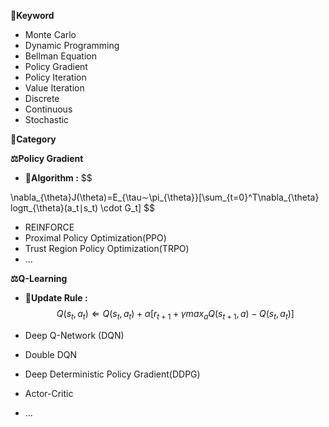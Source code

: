 

**📖Keyword**
* Monte Carlo
* Dynamic Programming
* Bellman Equation
* Policy Gradient
* Policy Iteration
* Value Iteration
* Discrete
* Continuous
* Stochastic


**🌳Category**

**⚖️Policy Gradient**
* 🌟**Algorithm :**
$$

\nabla_{\theta}​J(\theta)=E_{\tau∼\pi_{\theta}}​​[\sum_{t=0}^T​\nabla_{\theta}​logπ_{\theta}​(a_t​∣s_t​) \cdot G_t​]
$$

* REINFORCE
* Proximal Policy Optimization(PPO)
* Trust Region Policy Optimization(TRPO)
* ...

**⚖️Q-Learning**
* 🌟**Update Rule :**
$$
Q(s_t​,a_t​)\Leftarrow Q(s_t​,a_t​)+\alpha[r_{t+1}​+\gamma max_{a}​Q(s_{t+1}​,a)−Q(s_t​,a_t​)]
$$

* Deep Q-Network (DQN)
* Double DQN
* Deep Deterministic Policy Gradient(DDPG)
* Actor-Critic
* ...
